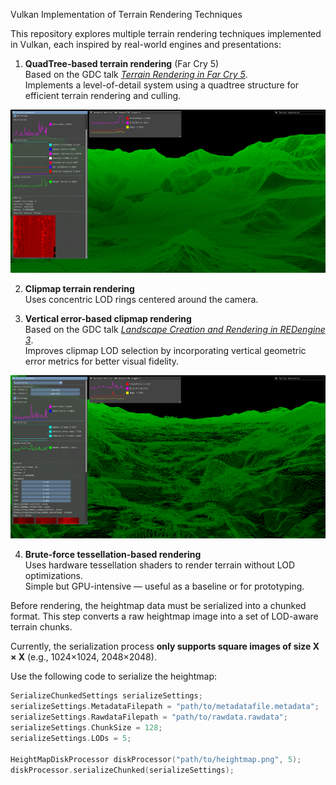 Vulkan Implementation of Terrain Rendering Techniques

This repository explores multiple terrain rendering techniques implemented in Vulkan, each inspired by real-world engines and presentations:

1. **QuadTree-based terrain rendering** (Far Cry 5)  
   Based on the GDC talk [*Terrain Rendering in Far Cry 5*](https://www.gdcvault.com/play/1025261/Terrain-Rendering-in-Far-Cry).  
   Implements a level-of-detail system using a quadtree structure for efficient terrain rendering and culling.

![QuadTree LOD Example](media/quadtree.png)

2. **Clipmap terrain rendering**  
   Uses concentric LOD rings centered around the camera. 

3. **Vertical error-based clipmap rendering**  
   Based on the GDC talk [*Landscape Creation and Rendering in REDengine 3*](https://gdcvault.com/play/1020394/Landscape-Creation-and-Rendering-in).  
   Improves clipmap LOD selection by incorporating vertical geometric error metrics for better visual fidelity.

![QuadTree LOD Example](media/ve.png)

4. **Brute-force tessellation-based rendering**  
   Uses hardware tessellation shaders to render terrain without LOD optimizations.  
   Simple but GPU-intensive — useful as a baseline or for prototyping.

Before rendering, the heightmap data must be serialized into a chunked format. This step converts a raw heightmap image into a set of LOD-aware terrain chunks.

Currently, the serialization process **only supports square images of size X × X** (e.g., 1024×1024, 2048×2048).

Use the following code to serialize the heightmap:

```cpp
SerializeChunkedSettings serializeSettings;
serializeSettings.MetadataFilepath = "path/to/metadatafile.metadata";
serializeSettings.RawdataFilepath = "path/to/rawdata.rawdata";
serializeSettings.ChunkSize = 128;
serializeSettings.LODs = 5;

HeightMapDiskProcessor diskProcessor("path/to/heightmap.png", 5);
diskProcessor.serializeChunked(serializeSettings);
